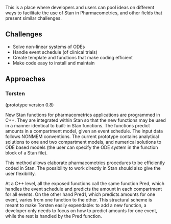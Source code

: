 This is a place where developers and users can pool ideas on different ways to facilitate the use of Stan in Pharmacometrics, and other fields that present similar challenges. 

## Challenges
* Solve non-linear systems of ODEs
* Handle event schedule (of clinical trials)
* Create template and functions that make coding efficient 
* Make code easy to install and maintain 

## Approaches 

### Torsten 
(prototype version 0.8)

New Stan functions for pharmacometrics applications are programmed in C++. They are integrated within Stan so that the new functions may be used in a manner identical to built-in Stan functions. The functions predict amounts in a compartment model, given an event schedule. The input data follows NONMEM conventions. The current prototype contains analytical solutions to one and two compartment models, and numerical solutions to ODE based models (the user can specify the ODE system in the function block of a Stan file). 

This method allows elaborate pharmacometrics procedures to be efficiently coded in Stan. The possibility to work directly in Stan should also give the user flexibility.  

At a C++ level, all the exposed functions call the same function Pred, which handles the event schedule and predicts the amount in each compartment for all events. On the other hand Pred1, which predicts amounts for one event, varies from one function to the other. This structural scheme is meant to make Torsten easily expendable: to add a new function, a developer only needs to focus on how to predict amounts for one event, while the rest is handled by the Pred function. 

